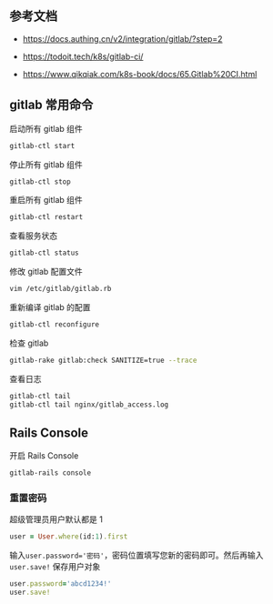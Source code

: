 ## 参考文档

- <https://docs.authing.cn/v2/integration/gitlab/?step=2>

- <https://todoit.tech/k8s/gitlab-ci/>
- <https://www.qikqiak.com/k8s-book/docs/65.Gitlab%20CI.html>

## gitlab 常用命令

启动所有 gitlab 组件

```bash
gitlab-ctl start
```

停止所有 gitlab 组件

```bash
gitlab-ctl stop
```

重启所有 gitlab 组件

```bash
gitlab-ctl restart
```

查看服务状态

```bash
gitlab-ctl status
```

修改 gitlab 配置文件

```bash
vim /etc/gitlab/gitlab.rb
```

重新编译 gitlab 的配置

```bash
gitlab-ctl reconfigure
```

检查 gitlab

```bash
gitlab-rake gitlab:check SANITIZE=true --trace  
```

查看日志

```bash
gitlab-ctl tail        
gitlab-ctl tail nginx/gitlab_access.log
```

## Rails Console

开启 Rails Console

```bash
gitlab-rails console
```

### 重置密码

超级管理员用户默认都是 1

```ruby
user = User.where(id:1).first
```

输入`user.password='密码'`，密码位置填写您新的密码即可。然后再输入`user.save!` 保存用户对象

```ruby
user.password='abcd1234!'
user.save!
```

